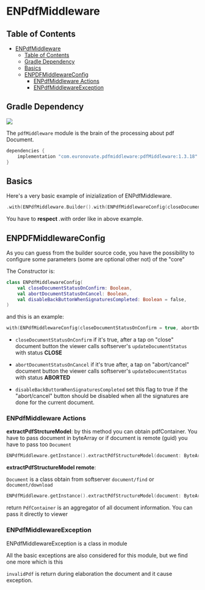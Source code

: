 # ENPdfMiddleware

## Table of Contents

- [ENPdfMiddleware](#enpdfmiddleware)
  - [Table of Contents](#table-of-contents)
  - [Gradle Dependency](#gradle-dependency)
  - [Basics](#basics)
  - [ENPDFMiddlewareConfig](#enpdfmiddlewareconfig)
    - [ENPdfMiddleware Actions](#enpdfmiddleware-actions)
    - [ENPdfMiddlewareException](#enpdfmiddlewareexception)


## Gradle Dependency
![](https://badgen.net/badge/stable/1.3.18/blue)

The `pdfMiddleware` module is the brain of the processing about pdf Document.

```gradle
dependencies {
    implementation "com.euronovate.pdfmiddleware:pdfMiddleware:1.3.18"
}
```
## Basics

Here's a very basic example of inizialization of ENPdfMiddleware.

```kotlin
.with(ENPdfMiddleware.Builder().with(ENPdfMiddlewareConfig(closeDocumentStatusOnConfirm = true, abortDocumentStatusOnCancel = true)).build())
```
                
You have to **respect** *.with* order like in above example.


## ENPDFMiddlewareConfig

As you can guess from the builder source code, you have the possibility to configure some parameters (some are optional other not) of the "core"

The Constructor is:
```kotlin
class ENPdfMiddlewareConfig(
    val closeDocumentStatusOnConfirm: Boolean,
    val abortDocumentStatusOnCancel: Boolean,
    val disableBackButtonWhenSignaturesCompleted: Boolean = false,
)
```
and this is an example:

```kotlin
with(ENPdfMiddlewareConfig(closeDocumentStatusOnConfirm = true, abortDocumentStatusOnCancel = true)
```
* `closeDocumentStatusOnConfirm` if it's true, after a tap on "close" document button the viewer calls softserver's `updateDocumentStatus` with status **CLOSE**

* `abortDocumentStatusOnCancel` if it's true after, a tap on "abort/cancel" document button the viewer calls softserver's  `updateDocumentStatus` with status **ABORTED**

* `disableBackButtonWhenSignaturesCompleted` set this flag to true if the "abort/cancel" button should be disabled when all the signatures are done for the current document.

### ENPdfMiddleware Actions

**extractPdfStrctureModel**: by this method you can obtain pdfContainer. You have to pass document in byteArray or if document is remote (guid) you have to pass too `Document` 
```kotlin
ENPdfMiddleware.getInstance().extractPdfStructureModel(document: ByteArray): PdfContainer
```

**extractPdfStructureModel remote**: 

`Document` is a class obtain from softserver `document/find` or `document/download`

```kotlin
ENPdfMiddleware.getInstance().extractPdfStructureModel(document: ByteArray,remoteDocument: Document): PdfContainer
```
return `PdfContainer` is an aggregator of all document information. You can pass it directly to viewer


### ENPdfMiddlewareException

ENPdfMiddlewareException is a class in module

All the basic exceptions are also considered for this module, but we find one more which is this

`invalidPdf` is return during elaboration the document and it cause exception.

